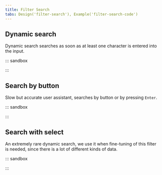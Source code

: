 ```yaml
---
title: Filter Search
tabs: Design('filter-search'), Example('filter-search-code')
---
```


## Dynamic search

Dynamic search searches as soon as at least one character is entered into the input.

::: sandbox

<script lang="tsx">
import React, { useCallback, useState } from 'react';
import Input from '@semcore/ui/input';
import CloseM from '@semcore/ui/icon/Close/m';
import Search from '@semcore/ui/icon/Search/m';
import { Text } from '@semcore/ui/typography';
import { Flex } from '@semcore/ui/flex-box';

const Demo = () => {
  const [value, setValue] = useState('');

  const handleChange = useCallback(
    (v) => {
      setValue(v);
    },
    [value],
  );

  const handleClick = useCallback(() => {
    setValue('');
  }, ['']);

  return (
    <Flex direction='column'>
      <Text tag='label' size={200} htmlFor='dynamic-search-filter-by-keyword'>
        Filter by keyword
      </Text>
      <Input w={200} mt={2} aria-live='polite'>
        <Input.Addon>
          <Search />
        </Input.Addon>
        <Input.Value
          value={value}
          onChange={handleChange}
          id='dynamic-search-filter-by-keyword'
          placeholder='Enter keyword here'
        />
        {value && (
          <Input.Addon tag={CloseM} interactive onClick={handleClick} aria-label='Clear filters' />
        )}
      </Input>
    </Flex>
  );
};


</script>

:::

## Search by button

Slow but accurate user assistant, searches by button or by pressing `Enter`.

::: sandbox

<script lang="tsx">
import React, { useCallback, useState } from 'react';
import Input from '@semcore/ui/input';
import CloseM from '@semcore/ui/icon/Close/m';
import Search from '@semcore/ui/icon/Search/m';
import Button from '@semcore/ui/button';
import NeighborLocation from '@semcore/ui/neighbor-location';
import { Text } from '@semcore/ui/typography';
import { Flex, Box } from '@semcore/ui/flex-box';

const Demo = () => {
  const [value, setValue] = useState('');

  const handleChange = useCallback(
    (v) => {
      setValue(v);
    },
    [value],
  );

  const handleClick = useCallback(() => {
    setValue('');
  }, ['']);

  return (
    <Flex direction='column'>
      <Text tag='label' size={200} htmlFor='search-by-button-filter-by-keyword'>
        Filter by keyword
      </Text>
      <Box mt={2}>
        <NeighborLocation>
          <Input w={200}>
            <Input.Value
              value={value}
              onChange={handleChange}
              id='search-by-button-filter-by-keyword'
              placeholder='Enter keyword here'
            />
            {value && (
              <Input.Addon
                tag={CloseM}
                interactive
                onClick={handleClick}
                aria-label='Clear filter'
              />
            )}
          </Input>
          <Button aria-label='Search'>
            <Button.Addon>
              <Search />
            </Button.Addon>
          </Button>
        </NeighborLocation>
      </Box>
    </Flex>
  );
};


</script>

:::

## Search with select

An extremely rare dynamic search, we use it when fine-tuning of this filter is needed, since there is a lot of different kinds of data.

::: sandbox

<script lang="tsx">
import React, { useCallback, useState } from 'react';
import Input from '@semcore/ui/input';
import CloseM from '@semcore/ui/icon/Close/m';
import Search from '@semcore/ui/icon/Search/m';
import Button from '@semcore/ui/button';
import NeighborLocation from '@semcore/ui/neighbor-location';
import Select from '@semcore/ui/select';
import { Text } from '@semcore/ui/typography';
import { Flex, Box } from '@semcore/ui/flex-box';

const selectOptions = ['Option 1', 'Option 2'];

const Demo = () => {
  const [value, setValue] = useState('');

  const options = selectOptions.map((option) => ({
    value: option,
    children: option,
  }));

  const handleChange = useCallback(
    (v) => {
      setValue(v);
    },
    [value],
  );

  const handleClick = useCallback(() => {
    setValue('');
  }, ['']);

  return (
    <Flex direction='column'>
      <Text tag='label' size={200} htmlFor='search-with-select-filter-by-keyword'>
        Filter by keyword
      </Text>
      <Box mt={2}>
        <NeighborLocation>
          <Select placeholder='Everywhere' options={options} />
          <Input w={200}>
            <Input.Value
              ml={2}
              value={value}
              onChange={handleChange}
              id='search-with-select-filter-by-keyword'
              placeholder='Enter keyword here'
            />
            {value && (
              <Input.Addon
                tag={CloseM}
                interactive
                onClick={handleClick}
                aria-label='Clear filter'
              />
            )}
          </Input>
          <Button aria-label='Search'>
            <Button.Addon>
              <Search />
            </Button.Addon>
          </Button>
        </NeighborLocation>
      </Box>
    </Flex>
  );
};


</script>

:::
